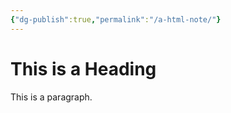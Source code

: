 ```yaml
---
{"dg-publish":true,"permalink":"/a-html-note/"}
---
```

<html>

<head>

<title>My Page Title</title>

<link rel="icon" type="image/x-icon" href="/images/favicon.ico">

</head>

<body>

<h1>This is a Heading</h1>

<p>This is a paragraph.</p>

</body>

</html>